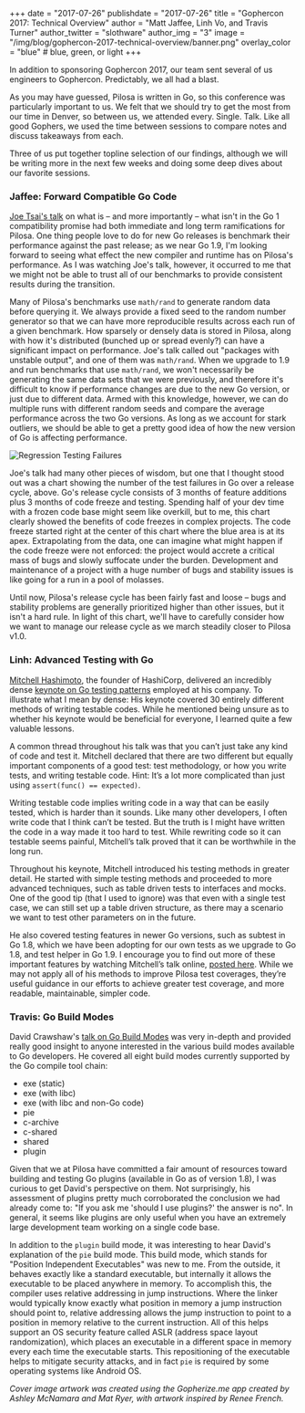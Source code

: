 +++
date = "2017-07-26"
publishdate = "2017-07-26"
title = "Gophercon 2017: Technical Overview"
author = "Matt Jaffee, Linh Vo, and Travis Turner"
author_twitter = "slothware"
author_img = "3"
image = "/img/blog/gophercon-2017-technical-overview/banner.png"
overlay_color = "blue" # blue, green, or light
+++

In addition to sponsoring Gophercon 2017, our team sent several of us engineers to Gophercon. Predictably, we all had a blast.

<!--more-->

As you may have guessed, Pilosa is written in Go, so this conference was particularly important to us. We felt that we should try to get the most from our time in Denver, so between us, we attended every. Single. Talk. Like all good Gophers, we used the time between sessions to compare notes and discuss takeaways from each. 

Three of us put together topline selection of our findings, although we will be writing more in the next few weeks and doing some deep dives about our favorite sessions.

### Jaffee: Forward Compatible Go Code
[Joe Tsai's talk](https://www.youtube.com/watch?v=OuT8YYAOOVI&index=3&list=PL2ntRZ1ySWBdD9bru6IR-_WXUgJqvrtx9) on what is – and more importantly – what isn't in the Go 1 compatibility promise had both immediate and long term ramifications for Pilosa. One thing people love to do for new Go releases is benchmark their performance against the past release; as we near Go 1.9, I'm looking forward to seeing what effect the new compiler and runtime has on Pilosa's performance. As I was watching Joe's talk, however, it occurred to me that we might not be able to trust all of our benchmarks to provide consistent results during the transition.

Many of Pilosa's benchmarks use `math/rand` to generate random data before querying it. We always provide a fixed seed to the random number generator so that we can have more reproducible results across each run of a given benchmark. How sparsely or densely data is stored in Pilosa, along with how it's distributed (bunched up or spread evenly?) can have a significant impact on performance. Joe's talk called out "packages with unstable output", and one of them was `math/rand`. When we upgrade to 1.9 and run benchmarks that use `math/rand`, we won't necessarily be generating the same data sets that we were previously, and therefore it's difficult to know if performance changes are due to the new Go version, or just due to different data. Armed with this knowledge, however, we can do multiple runs with different random seeds and compare the average performance across the two Go versions. As long as we account for stark outliers, we should be able to get a pretty good idea of how the new version of Go is affecting performance.

![Regression Testing Failures](/img/blog/gophercon-2017-technical-overview/regression-testing-failures.png)

Joe's talk had many other pieces of wisdom, but one that I thought stood out was a chart showing the number of the test failures in Go over a release cycle, above. Go's release cycle consists of 3 months of feature additions plus 3 months of code freeze and testing. Spending half of your dev time with a frozen code base might seem like overkill, but to me, this chart clearly showed the benefits of code freezes in complex projects. The code freeze started right at the center of this chart where the blue area is at its apex. Extrapolating from the data, one can imagine what might happen if the code freeze were not enforced: the project would
accrete a critical mass of bugs and slowly suffocate under the burden. Development and maintenance of a project with a huge number of bugs and stability issues is like going for a run in a pool of molasses.

Until now, Pilosa's release cycle has been fairly fast and loose – bugs and stability problems are generally prioritized higher than other issues, but it isn't a hard rule. In light of this chart, we'll have to carefully consider how we want to manage our release cycle as we march steadily closer to Pilosa v1.0.

### Linh: Advanced Testing with Go
[Mitchell Hashimoto](https://github.com/mitchellh), the founder of HashiCorp, delivered an incredibly dense [keynote on Go testing patterns](https://www.youtube.com/watch?v=8hQG7QlcLBk&list=PL2ntRZ1ySWBdD9bru6IR-_WXUgJqvrtx9&index=12) employed at his company. To illustrate what I mean by dense: His keynote covered 30 entirely different methods of writing testable codes. While he mentioned being unsure as to whether his keynote would be beneficial for everyone, I learned quite a few valuable lessons.

A common thread throughout his talk was that you can’t just take any kind of code and test it. Mitchell declared that there are two different but equally important components of a good test: test methodology, or how you write tests, and writing testable code. Hint: It’s a lot more complicated than just using `assert(func() == expected)`. 

Writing testable code implies writing code in a way that can be easily tested, which is harder than it sounds. Like many other developers, I often write code that I think can’t be tested. But the truth is I might have written the code in a way made it too hard to test. While rewriting code so it can testable seems painful, Mitchell’s talk proved that it can be worthwhile in the long run.

Throughout his keynote, Mitchell introduced his testing methods in greater detail. He started with simple testing methods and proceeded to more advanced techniques, such as table driven tests to interfaces and mocks. One of the good tip (that I used to ignore) was that even with a single test case, we can still set up a table driven structure, as there may a scenario we want to test other parameters on in the future.

He also covered testing features in newer Go versions, such as subtest in Go 1.8, which we have been adopting for our own tests as we upgrade to Go 1.8, and test helper in Go 1.9. I encourage you to find out more of these important features by watching Mitchell’s talk online, [posted here](https://www.youtube.com/watch?v=8hQG7QlcLBk&list=PL2ntRZ1ySWBdD9bru6IR-_WXUgJqvrtx9&index=12). While we may not apply all of his methods to improve Pilosa test coverages, they’re useful guidance in our efforts to achieve greater test coverage, and more readable, maintainable, simpler code.


### Travis: Go Build Modes
David Crawshaw's [talk on Go Build Modes](https://www.youtube.com/watch?v=x-LhC-J2Vbk&index=7&list=PL2ntRZ1ySWBdD9bru6IR-_WXUgJqvrtx9) was very in-depth and provided really good insight to anyone interested in the various build modes available to Go developers. He covered all eight build modes currently supported by the Go compile tool chain:
- exe (static)
- exe (with libc)
- exe (with libc and non-Go code)
- pie
- c-archive
- c-shared
- shared
- plugin

Given that we at Pilosa have committed a fair amount of resources toward building and testing Go plugins (available in Go as of version 1.8), I was curious to get David's perspective on them. Not surprisingly, his assessment of plugins pretty much corroborated the conclusion we had already come to: "If you ask me 'should I use plugins?' the answer is no". In general, it
seems like plugins are only useful when you have an extremely large development team working on a single code base.

In addition to the `plugin` build mode, it was interesting to hear David's explanation of the `pie` build mode. This build mode, which stands for "Position Independent Executables" was new to me. From the outside, it behaves exactly like a standard executable, but internally it allows the executable to be placed anywhere in memory. To accomplish this, the compiler uses relative addressing in jump instructions. Where the linker would typically know exactly what position in memory a jump instruction should point to, relative addressing allows the jump instruction to point to a position in memory relative to the current instruction. All of this helps support an OS security feature called ASLR (address space layout randomization), which places an executable in a different space in memory every each time the executable starts. This repositioning of the executable helps to mitigate security attacks, and in fact `pie` is required by some operating systems like Android OS.

*Cover image artwork was created using the Gopherize.me app created by Ashley McNamara and Mat Ryer, with artwork inspired by Renee French.*
